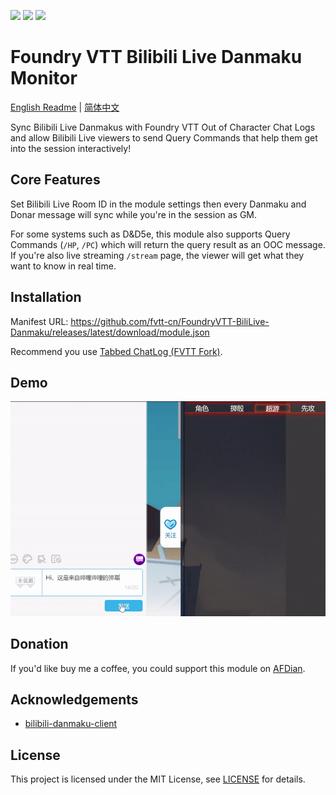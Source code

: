 ![](https://img.shields.io/badge/Foundry-v0.7.9-informational)
[![](https://img.shields.io/badge/AFDian/hmqgg-%C2%A55-orange)](https://afdian.net/@mitch)
![](https://img.shields.io/github/downloads/fvtt-cn/FoundryVTT-BiliLive-Danmaku/total)

# Foundry VTT Bilibili Live Danmaku Monitor
[English Readme](./REAME_ENG.md) | [简体中文](./README.md) 

Sync Bilibili Live Danmakus with Foundry VTT Out of Character Chat Logs and allow Bilibili Live viewers to send Query Commands that help them get into the session interactively!

## Core Features
Set Bilibili Live Room ID in the module settings then every Danmaku and Donar message will sync while you're in the session as GM.

For some systems such as D&D5e, this module also supports Query Commands (`/HP`, `/PC`) which will return the query result as an OOC message. If you're also live streaming `/stream` page, the viewer will get what they want to know in real time.

## Installation
Manifest URL: https://github.com/fvtt-cn/FoundryVTT-BiliLive-Danmaku/releases/latest/download/module.json

Recommend you use [Tabbed ChatLog (FVTT Fork)](https://github.com/fvtt-cn/FoundryVTT-Tabbed-Chatlog).

## Demo
![Demo](./.github/demo.gif)

## Donation
If you'd like buy me a coffee, you could support this module on [AFDian](https://afdian.net/@mitch).

## Acknowledgements
- [bilibili-danmaku-client](https://github.com/Tsuk1ko/bilibili-danmaku-client)

## License
This project is licensed under the MIT License, see [LICENSE](./LICENSE) for details.